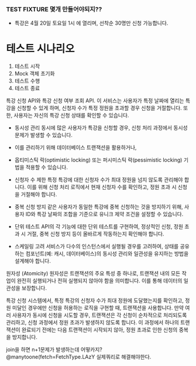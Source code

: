 ### TEST FIXTURE 몇개 만들어야되지??
- 특강은 4월 20일 토요일 1시 에 열리며, 선착순 30명만 신청 가능합니다.

# 테스트 시나리오
1. 테스트 시작
2. Mock 객체 초기화
3. 테스트 수행
4. 테스트 종료


특강 신청 API와 특강 신청 여부 조회 API. 
이 서비스는 사용자가 특정 날짜에 열리는 특강을 신청할 수 있게 하며, 
신청자 수가 특정 정원을 초과할 경우 신청을 거절합니다. 
또한, 사용자는 자신의 특강 신청 상태를 확인할 수 있습니다.


- 동시성 관리
동시에 많은 사용자가 특강을 신청할 경우, 신청 처리 과정에서 동시성 문제가 발생할 수 있습니다. 
- 이를 관리하기 위해 데이터베이스 트랜잭션을 활용하거나, 
- 옵티미스틱 락(optimistic locking) 또는 퍼시미스틱 락(pessimistic locking) 기법을 적용할 수 있습니다.
  

- 신청자 수 제한
특정 특강에 대한 신청자 수가 최대 정원을 넘지 않도록 관리해야 합니다. 
이를 위해 신청 처리 로직에서 현재 신청자 수를 확인하고, 정원 초과 시 신청을 거절해야 합니다.

- 중복 신청 방지
같은 사용자가 동일한 특강에 중복 신청하는 것을 방지하기 위해, 
사용자 ID와 특강 날짜의 조합을 기준으로 유니크 제약 조건을 설정할 수 있습니다.

- 단위 테스트
API의 각 기능에 대한 단위 테스트를 구현하여, 
정상적인 신청, 정원 초과 시 거절, 중복 신청 방지 등이 올바르게 작동하는지 확인해야 합니다.

- 스케일링 고려
서비스가 다수의 인스턴스에서 실행될 경우를 고려하여, 
상태를 공유하는 컴포넌트(예: 캐시, 데이터베이스)의 동시성 관리와 일관성을 유지하는 방법을 설계해야 합니다.


원자성 (Atomicity)
원자성은 트랜잭션의 주요 특성 중 하나로, 트랜잭션 내의 모든 작업이 완전히 실행되거나 전혀 실행되지 않아야 함을 의미합니다. 이를 통해 데이터의 일관성을 보장합니다.

특강 신청 시스템에서, 특정 특강의 신청자 수가 최대 정원에 도달했는지를 확인하고, 
정원 미달인 경우에만 신청을 허용하는 로직을 구현할 때, 트랜잭션을 사용합니다.
만약 여러 사용자가 동시에 신청을 시도할 경우, 트랜잭션은 각 신청이 순차적으로 처리되도록 관리하고, 
신청 과정에서 정원 초과가 발생하지 않도록 합니다. 이 과정에서 하나의 트랜잭션이 완료되기 전에는 다음 트랜잭션이 시작되지 않아, 정원 초과로 인한 신청의 중복을 방지합니다.


join을 하면 n+1문제가 발생하는데 어떻카지?
@manytoone(fetch=FetchType.LAzY
실제쿼리로 해결해야한다.